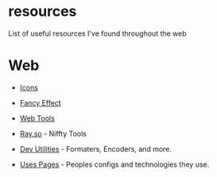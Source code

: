 # resources
List of useful resources I've found throughout the web


# Web 
- [Icons](https://icones.js.org)

- [Fancy Effect](https://www.fancycomponents.dev/)

- [Web Tools](https://webbrowsertools.com/)

- [Ray.so](https://ray.so) - Niffty Tools

- [Dev Utilities](https://jam.dev/utilities) - Formaters, Encoders, and  more.

- [Uses Pages](https://uses.tech) - Peoples configs and technologies they use. 